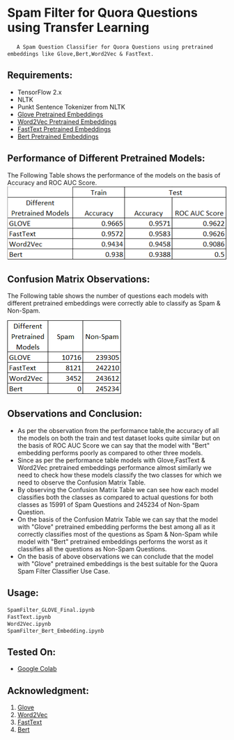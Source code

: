# Spam Filter for Quora Questions using Transfer Learning

       A Spam Question Classifier for Quora Questions using pretrained embeddings like Glove,Bert,Word2Vec & FastText. 
    
## Requirements:
* TensorFlow 2.x
* NLTK
* Punkt Sentence Tokenizer from NLTK
* [Glove Pretrained Embeddings](https://nlp.stanford.edu/projects/glove/)
* [Word2Vec Pretrained Embeddings](http://vectors.nlpl.eu/repository/)
* [FastText Pretrained Embeddings](https://fasttext.cc/docs/en/english-vectors.html)
* [Bert Pretrained Embeddings](https://github.com/google-research/bert)


## Performance of Different Pretrained Models:

The Following Table shows the performance of the models on the basis of Accuracy and ROC AUC Score. 
![Performance of Different Pretrained Models](https://github.com/rohitrrk22/Deep-Learning/blob/master/Deep_Learning_NLP/Spam_Filter_For_Quora_Questions/Images/Performance.PNG)

## Confusion Matrix Observations:

The Following table shows the number of questions each models with different pretrained embeddings were correctly able to classify as Spam & Non-Spam.

![Confusion Matrix of Different Pretrained Models](https://github.com/rohitrrk22/Deep-Learning/blob/master/Deep_Learning_NLP/Spam_Filter_For_Quora_Questions/Images/Confusion_Matrix.PNG)

## Observations and Conclusion:

* As per the observation from the performance table,the accuracy of all the models on both the train and test dataset looks quite similar but on the basis of ROC AUC Score we can say that the model with "Bert" embedding performs poorly as compared to other three models.
* Since as per the performance table models with Glove,FastText & Word2Vec pretrained embeddings performance almost similarly we need to check how these models classify the two classes for which we need to observe the Confusion Matrix Table.
* By observing the Confusion Matrix Table we can see how each model classifies both the classes as compared to actual questions for both classes as 15991 of Spam Questions and 245234 of Non-Spam Question.
* On the basis of the Confusion Matrix Table we can say that the model with "Glove" pretrained embedding performs the best among all as it correctly classifies most of the questions as Spam & Non-Spam while model with "Bert" pretrained embeddings performs the worst as it classifies all the questions as Non-Spam Questions.
* On the basis of above observations we can conclude that the model with "Glove" pretrained embeddings is the best suitable for the Quora Spam Filter Classifier Use Case.

## Usage:
```
SpamFilter_GLOVE_Final.ipynb
FastText.ipynb
Word2Vec.ipynb
SpamFilter_Bert_Embedding.ipynb
```


  
  

## Tested On:
* [Google Colab](https://colab.research.google.com/notebooks/intro.ipynb)



## Acknowledgment:
1. [Glove](https://nlp.stanford.edu/projects/glove/)
2. [Word2Vec](http://vectors.nlpl.eu/repository/)
3. [FastText](https://fasttext.cc/docs/en/english-vectors.html)
4. [Bert](https://github.com/google-research/bert)



